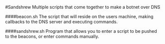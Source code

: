 #Sandshrew
Multiple scripts that come together to make a botnet over DNS

####beacon.sh
The script that will reside on the users machine, making callbacks to the DNS server and
executing commands.

####sandshrew.sh
Program that allows you to enter a script to be pushed to the beacons, or enter commands manually.

